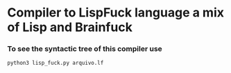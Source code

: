 # Compiler to LispFuck language a mix of Lisp and Brainfuck

### To see the syntactic tree of this compiler use 
`python3 lisp_fuck.py arquivo.lf`
